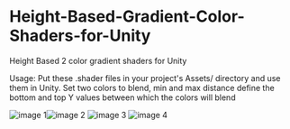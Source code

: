 # Height-Based-Gradient-Color-Shaders-for-Unity
Height Based 2 color gradient shaders for Unity

Usage: Put these .shader files in your project's Assets/ directory and use them in Unity.
Set two colors to blend, min and max distance define the bottom and top Y values between which the colors will blend

![image 1](https://i.imgur.com/v6rCs4c.png)![image 2](https://i.imgur.com/MxJc1Ir.png) ![image 3](https://i.imgur.com/ieYcuKK.png) ![image 4](https://i.imgur.com/62wDbsu.png) 

